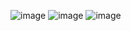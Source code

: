![image](https://user-images.githubusercontent.com/111125149/219873993-1abe1ef3-0f28-4fff-aa66-958d9282a1c6.png)
![image](https://user-images.githubusercontent.com/111125149/219874021-48ec3f4a-0349-4d60-9dab-ffbe224ff8df.png)
![image](https://user-images.githubusercontent.com/111125149/219870613-7c0e096b-2282-4e0e-8172-0be2ae3f9289.png)
